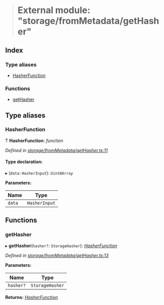 > # External module: "storage/fromMetadata/getHasher"

## Index

### Type aliases

* [HasherFunction](_storage_frommetadata_gethasher_.md#hasherfunction)

### Functions

* [getHasher](_storage_frommetadata_gethasher_.md#gethasher)

## Type aliases

###  HasherFunction

Ƭ **HasherFunction**: *function*

*Defined in [storage/fromMetadata/getHasher.ts:11](https://github.com/polkadot-js/api/blob/aa3de43/packages/api-metadata/src/storage/fromMetadata/getHasher.ts#L11)*

#### Type declaration:

▸ (`data`: `HasherInput`): *`Uint8Array`*

**Parameters:**

Name | Type |
------ | ------ |
`data` | `HasherInput` |

## Functions

###  getHasher

▸ **getHasher**(`hasher?`: `StorageHasher`): *[HasherFunction](_storage_frommetadata_gethasher_.md#hasherfunction)*

*Defined in [storage/fromMetadata/getHasher.ts:13](https://github.com/polkadot-js/api/blob/aa3de43/packages/api-metadata/src/storage/fromMetadata/getHasher.ts#L13)*

**Parameters:**

Name | Type |
------ | ------ |
`hasher?` | `StorageHasher` |

**Returns:** *[HasherFunction](_storage_frommetadata_gethasher_.md#hasherfunction)*
